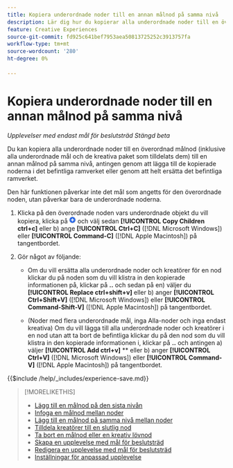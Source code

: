 ```yaml
---
title: Kopiera underordnade noder till en annan målnod på samma nivå
description: Lär dig hur du kopierar alla underordnade noder till en överordnad målnod till en annan målnod på samma nivå
feature: Creative Experiences
source-git-commit: fd925c641bef7953aea50813725252c3913757fa
workflow-type: tm+mt
source-wordcount: '280'
ht-degree: 0%

---
```


# Kopiera underordnade noder till en annan målnod på samma nivå

*Upplevelser med endast mål för beslutsträd*
*Stängd beta*

Du kan kopiera alla underordnade noder till en överordnad målnod (inklusive alla underordnade mål och de kreativa paket som tilldelats dem) till en annan målnod på samma nivå, antingen genom att lägga till de kopierade noderna i det befintliga ramverket eller genom att helt ersätta det befintliga ramverket. <!-- Give the main use case or an example to explain. -->

Den här funktionen påverkar inte det mål som angetts för den överordnade noden, utan påverkar bara de underordnade noderna.

<!-- 1. [ways to get to the decision tree] -->

1. Klicka på den överordnade noden vars underordnade objekt du vill kopiera, klicka på ![Lägg till](/help/creative/assets/add.png "Lägg till") och välj sedan **[!UICONTROL Copy Children ctrl+c]** eller b\) ange **[!UICONTROL Ctrl+C]** ([!DNL Microsoft Windows]) eller **[!UICONTROL Command-C]** ([!DNL Apple Macintosh]) på tangentbordet.

1. Gör något av följande:

   * Om du vill ersätta alla underordnade noder och kreatörer för en nod klickar du på noden som du vill klistra in den kopierade informationen på, klickar på **..** och sedan på en\) väljer du **[!UICONTROL Replace ctrl+shift+v]** eller b\) anger **[!UICONTROL Ctrl+Shift+V]** ([!DNL Microsoft Windows]) eller **[!UICONTROL Command-Shift-V]** ([!DNL Apple Macintosh]) på tangentbordet.

   * (Noder med flera underordnade mål, inga Alla-noder och inga endast kreativa) Om du vill lägga till alla underordnade noder och kreatörer i en nod utan att ta bort de befintliga klickar du på den nod som du vill klistra in den kopierade informationen i, klickar på **..** och antingen a\) väljer **[!UICONTROL Add ctrl+v]** ** eller b\) anger **[!UICONTROL Ctrl+V]** ([!DNL Microsoft Windows]) eller **[!UICONTROL Command-V]** ([!DNL Apple Macintosh]) på tangentbordet.

<!--
1. (Optional) To save the experience, click **[!UICONTROL Save]**, and then do the following.
...

These formatted steps are inserted automatically from text in the following file in the _includes folder, which reused in multiple places.
-->

{{$include /help/_includes/experience-save.md}}

>[!MORELIKETHIS]
>
>* [Lägg till en målnod på den sista nivån](experience-target-node-add-final.md)
>* [Infoga en målnod mellan noder](experience-target-node-add-inner.md)
>* [Lägg till en målnod på samma nivå mellan noder](experience-target-node-add-sibling.md)
>* [Tilldela kreatörer till en slutlig nod](experience-assign-creative-bundles.md)
>* [Ta bort en målnod eller en kreativ lövnod](/help/creative/experiences/experience-target-node-delete.md)
>* [Skapa en upplevelse med mål för beslutsträd](experience-create-targeting.md)
>* [Redigera en upplevelse med mål för beslutsträd](experience-edit-targeting.md)
>* [Inställningar för anpassad upplevelse](experience-settings-targeting.md)
